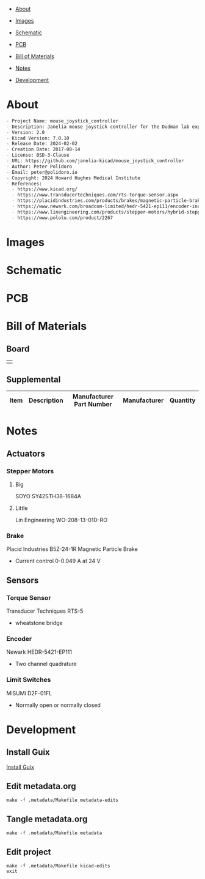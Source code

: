 - [About](#orga41f441)
- [Images](#org27b9c2d)
- [Schematic](#org0fa77e9)
- [PCB](#org050fcea)
- [Bill of Materials](#orga8858a8)
- [Notes](#orgce7e649)
- [Development](#org94b695f)

    <!-- This file is generated automatically from metadata -->
    <!-- File edits may be overwritten! -->


<a id="orga41f441"></a>

# About

```markdown
- Project Name: mouse_joystick_controller
- Description: Janelia mouse joystick controller for the Dudman lab experiments.
- Version: 2.0
- Kicad Version: 7.0.10
- Release Date: 2024-02-02
- Creation Date: 2017-08-14
- License: BSD-3-Clause
- URL: https://github.com/janelia-kicad/mouse_joystick_controller
- Author: Peter Polidoro
- Email: peter@polidoro.io
- Copyright: 2024 Howard Hughes Medical Institute
- References:
  - https://www.kicad.org/
  - https://www.transducertechniques.com/rts-torque-sensor.aspx
  - https://placidindustries.com/products/brakes/magnetic-particle-brakes/magnetic-particle-brake-b5z/
  - https://www.newark.com/broadcom-limited/hedr-5421-ep111/encoder-incremental-2-ch/dp/58Y4773
  - https://www.linengineering.com/products/stepper-motors/hybrid-stepper-motors/208-series/208-13-01/WO-208-13-01D
  - https://www.pololu.com/product/2267
```


<a id="org27b9c2d"></a>

# Images


<a id="org0fa77e9"></a>

# Schematic


<a id="org050fcea"></a>

# PCB


<a id="orga8858a8"></a>

# Bill of Materials


## Board

|    |
|--- |
|  |


## Supplemental

| Item | Description | Manufacturer Part Number | Manufacturer | Quantity |
|---- |----------- |------------------------ |------------ |-------- |


<a id="orgce7e649"></a>

# Notes


## Actuators


### Stepper Motors

1.  Big

    SOYO SY42STH38-1684A

2.  Little

    Lin Engineering WO-208-13-01D-RO


### Brake

Placid Industries B5Z-24-1R Magnetic Particle Brake

-   Current control 0-0.049 A at 24 V


## Sensors


### Torque Sensor

Transducer Techniques RTS-5

-   wheatstone bridge


### Encoder

Newark HEDR-5421-EP111

-   Two channel quadrature


### Limit Switches

MiSUMi D2F-01FL

-   Normally open or normally closed


<a id="org94b695f"></a>

# Development


## Install Guix

[Install Guix](https://guix.gnu.org/manual/en/html_node/Binary-Installation.html)


## Edit metadata.org

    make -f .metadata/Makefile metadata-edits


## Tangle metadata.org

    make -f .metadata/Makefile metadata


## Edit project

    make -f .metadata/Makefile kicad-edits
    exit
